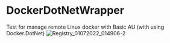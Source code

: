 # DockerDotNetWrapper
Test for manage remote Linux docker with Basic AU (with using Docker.DotNet)
![Registry_01072022_014906-2](https://user-images.githubusercontent.com/81580242/148469325-2ca2eaf5-6ff1-4caa-921d-a3ef5e55b938.png)
